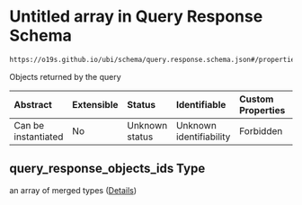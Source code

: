 # Untitled array in Query Response Schema

```txt
https://o19s.github.io/ubi/schema/query.response.schema.json#/properties/query_response_objects_ids
```

Objects returned by the query

| Abstract            | Extensible | Status         | Identifiable            | Custom Properties | Additional Properties | Access Restrictions | Defined In                                                                                  |
| :------------------ | :--------- | :------------- | :---------------------- | :---------------- | :-------------------- | :------------------ | :------------------------------------------------------------------------------------------ |
| Can be instantiated | No         | Unknown status | Unknown identifiability | Forbidden         | Allowed               | none                | [query.response.schema.json\*](../../out/query.response.schema.json "open original schema") |

## query\_response\_objects\_ids Type

an array of merged types ([Details](query-1-properties-query_response_objects_ids-items.md))

